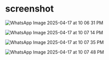 # screenshot

![WhatsApp Image 2025-04-17 at 10 06 31 PM](https://github.com/user-attachments/assets/fbac9f07-5e54-40e0-9bac-b97e0c44d0fa)

![WhatsApp Image 2025-04-17 at 10 07 14 PM](https://github.com/user-attachments/assets/f63b0f07-f2a5-4da4-8d77-c39e771a9553)

![WhatsApp Image 2025-04-17 at 10 07 35 PM](https://github.com/user-attachments/assets/2488b46f-8169-4042-b9d9-eb5ff25dad3f)

![WhatsApp Image 2025-04-17 at 10 07 48 PM](https://github.com/user-attachments/assets/cbe2a874-cb87-456c-8de3-a6a7eb32c25e)


